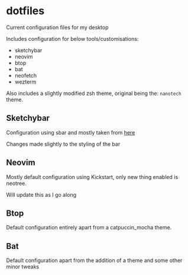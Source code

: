 # dotfiles

Current configuration files for my desktop

Includes configuration for below tools/customisations: 
- sketchybar
- neovim
- btop
- bat
- neofetch
- wezterm

Also includes a slightly modified zsh theme, original being the: `nanotech` theme. 

## Sketchybar

Configuration using sbar and mostly taken from [here]("https://github.com/FelixKratz/dotfiles/blob/master/install_sketchybar.sh")

Changes made slightly to the styling of the bar

## Neovim 

Mostly default configuration using Kickstart, only new thing enabled is neotree. 

Will update this as I go along 

## Btop 

Default configuration entirely apart from a catpuccin_mocha theme. 

## Bat 

Default configuration apart from the addition of a theme and some other minor tweaks 


